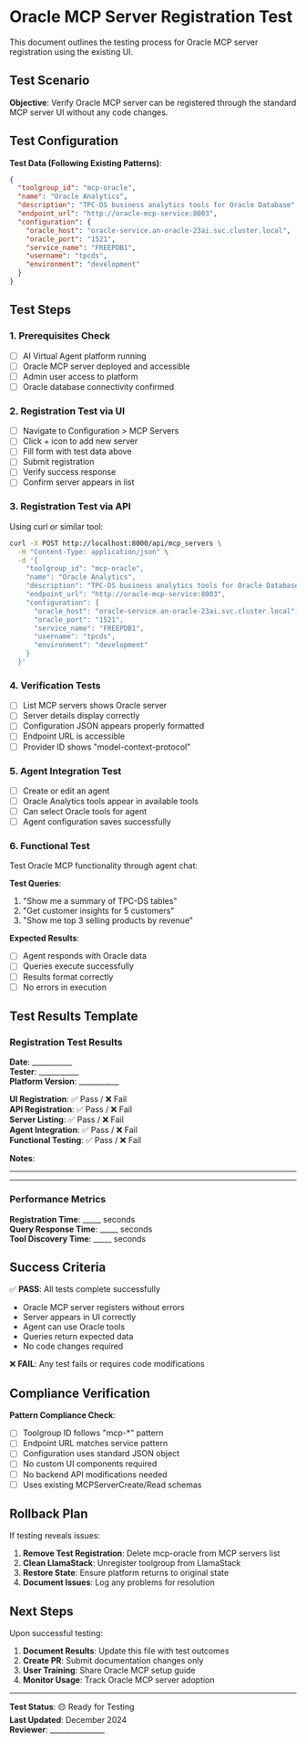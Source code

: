 # Oracle MCP Server Registration Test

This document outlines the testing process for Oracle MCP server registration using the existing UI.

## Test Scenario

**Objective**: Verify Oracle MCP server can be registered through the standard MCP server UI without any code changes.

## Test Configuration

**Test Data (Following Existing Patterns)**:

```json
{
  "toolgroup_id": "mcp-oracle",
  "name": "Oracle Analytics", 
  "description": "TPC-DS business analytics tools for Oracle Database",
  "endpoint_url": "http://oracle-mcp-service:8003",
  "configuration": {
    "oracle_host": "oracle-service.an-oracle-23ai.svc.cluster.local",
    "oracle_port": "1521",
    "service_name": "FREEPDB1", 
    "username": "tpcds",
    "environment": "development"
  }
}
```

## Test Steps

### 1. Prerequisites Check
- [ ] AI Virtual Agent platform running
- [ ] Oracle MCP server deployed and accessible
- [ ] Admin user access to platform
- [ ] Oracle database connectivity confirmed

### 2. Registration Test via UI
- [ ] Navigate to Configuration > MCP Servers
- [ ] Click + icon to add new server
- [ ] Fill form with test data above
- [ ] Submit registration
- [ ] Verify success response
- [ ] Confirm server appears in list

### 3. Registration Test via API
Using curl or similar tool:

```bash
curl -X POST http://localhost:8000/api/mcp_servers \
  -H "Content-Type: application/json" \
  -d '{
    "toolgroup_id": "mcp-oracle",
    "name": "Oracle Analytics",
    "description": "TPC-DS business analytics tools for Oracle Database", 
    "endpoint_url": "http://oracle-mcp-service:8003",
    "configuration": {
      "oracle_host": "oracle-service.an-oracle-23ai.svc.cluster.local",
      "oracle_port": "1521",
      "service_name": "FREEPDB1",
      "username": "tpcds", 
      "environment": "development"
    }
  }'
```

### 4. Verification Tests
- [ ] List MCP servers shows Oracle server
- [ ] Server details display correctly
- [ ] Configuration JSON appears properly formatted
- [ ] Endpoint URL is accessible
- [ ] Provider ID shows "model-context-protocol"

### 5. Agent Integration Test
- [ ] Create or edit an agent
- [ ] Oracle Analytics tools appear in available tools
- [ ] Can select Oracle tools for agent
- [ ] Agent configuration saves successfully

### 6. Functional Test
Test Oracle MCP functionality through agent chat:

**Test Queries**:
1. "Show me a summary of TPC-DS tables"
2. "Get customer insights for 5 customers"  
3. "Show me top 3 selling products by revenue"

**Expected Results**:
- [ ] Agent responds with Oracle data
- [ ] Queries execute successfully
- [ ] Results format correctly
- [ ] No errors in execution

## Test Results Template

### Registration Test Results

**Date**: ___________  
**Tester**: ___________  
**Platform Version**: ___________

**UI Registration**: ✅ Pass / ❌ Fail  
**API Registration**: ✅ Pass / ❌ Fail  
**Server Listing**: ✅ Pass / ❌ Fail  
**Agent Integration**: ✅ Pass / ❌ Fail  
**Functional Testing**: ✅ Pass / ❌ Fail

**Notes**:
_____________________________________________
_____________________________________________

### Performance Metrics

**Registration Time**: _____ seconds  
**Query Response Time**: _____ seconds  
**Tool Discovery Time**: _____ seconds

## Success Criteria

✅ **PASS**: All tests complete successfully  
- Oracle MCP server registers without errors
- Server appears in UI correctly  
- Agent can use Oracle tools
- Queries return expected data
- No code changes required

❌ **FAIL**: Any test fails or requires code modifications

## Compliance Verification

**Pattern Compliance Check**:
- [ ] Toolgroup ID follows "mcp-*" pattern
- [ ] Endpoint URL matches service pattern
- [ ] Configuration uses standard JSON object
- [ ] No custom UI components required
- [ ] No backend API modifications needed
- [ ] Uses existing MCPServerCreate/Read schemas

## Rollback Plan

If testing reveals issues:

1. **Remove Test Registration**: Delete mcp-oracle from MCP servers list
2. **Clean LlamaStack**: Unregister toolgroup from LlamaStack  
3. **Restore State**: Ensure platform returns to original state
4. **Document Issues**: Log any problems for resolution

## Next Steps

Upon successful testing:

1. **Document Results**: Update this file with test outcomes
2. **Create PR**: Submit documentation changes only
3. **User Training**: Share Oracle MCP setup guide
4. **Monitor Usage**: Track Oracle MCP server adoption

---

**Test Status**: 🟡 Ready for Testing  
**Last Updated**: December 2024  
**Reviewer**: _______________